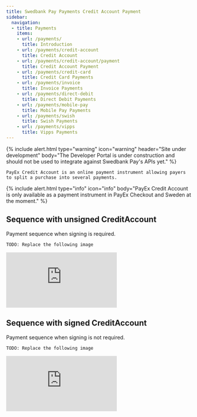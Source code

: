 ```yaml
---
title: Swedbank Pay Payments Credit Account Payment
sidebar:
  navigation:
  - title: Payments
    items:
    - url: /payments/
      title: Introduction
    - url: /payments/credit-account
      title: Credit Account
    - url: /payments/credit-account/payment
      title: Credit Account Payment
    - url: /payments/credit-card
      title: Credit Card Payments
    - url: /payments/invoice
      title: Invoice Payments
    - url: /payments/direct-debit
      title: Direct Debit Payments
    - url: /payments/mobile-pay
      title: Mobile Pay Payments
    - url: /payments/swish
      title: Swish Payments
    - url: /payments/vipps
      title: Vipps Payments
---
```


{% include alert.html type="warning"
                      icon="warning"
                      header="Site under development"
                      body="The Developer Portal is under construction and should not be used to integrate against Swedbank Pay's APIs yet." %}
```
PayEx Credit Account is an online payment instrument allowing payers to split a purchase into several payments.
```
{% include alert.html type="info"
                      icon="info"
                      body="PayEx Credit Account is only available as a payment instrument in PayEx Checkout and Sweden at the moment." %}

## Sequence with unsigned CreditAccount  
Payment sequence when signing is required.
```
TODO: Replace the following image
``` 
<embed src="https://developer.payex.com/xwiki/wiki/developer/get/Main/ecommerce/payex-payment-instruments/payex-credit-account/WebHome?xpage=plain&amp;uml=1" style="max-width:100%">

## Sequence with signed CreditAccount  
Payment sequence when signing is not required.
```
TODO: Replace the following image
``` 
<embed src="https://developer.payex.com/xwiki/wiki/developer/get/Main/ecommerce/payex-payment-instruments/payex-credit-account/WebHome?xpage=plain&amp;uml=2" style="max-width:100%">
